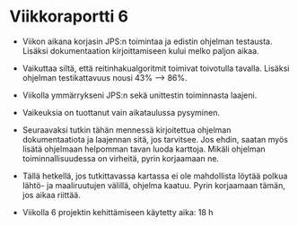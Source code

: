 # Viikkoraportti 6

- Viikon aikana korjasin JPS:n toimintaa ja edistin ohjelman testausta. Lisäksi dokumentaation kirjoittamiseen kului melko paljon aikaa.
- Vaikuttaa siltä, että reitinhakualgoritmit toimivat toivotulla tavalla. Lisäksi ohjelman testikattavuus nousi 43% --> 86%.
- Viikolla ymmärrykseni JPS:n sekä unittestin toiminnasta laajeni.
- Vaikeuksia on tuottanut vain aikataulussa pysyminen.
- Seuraavaksi tutkin tähän mennessä kirjoitettua ohjelman dokumentaatiota ja laajennan sitä, jos tarvitsee. Jos ehdin, saatan myös lisätä ohjelmaan helpomman tavan luoda karttoja. Mikäli ohjelman toiminnallisuudessa on virheitä, pyrin korjaamaan ne.
- Tällä hetkellä, jos tutkittavassa kartassa ei ole mahdollista löytää polkua lähtö- ja maaliruutujen välillä, ohjelma kaatuu. Pyrin korjaamaan tämän, jos aikaa riittää.

- Viikolla 6 projektin kehittämiseen käytetty aika: 18 h
